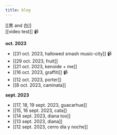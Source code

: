 ```yaml
---
title: blog
---
```


[[黒 and 白]]  
[[video test]] 📹

**oct. 2023**

- [[31 oct. 2023, hallowed smash music-city]] 📹
- [[29 oct. 2023, fruit]]
- [[21 oct. 2023, kenoide + me]]
- [[16 oct. 2023, graffiti]] 📹
- [[12 oct. 2023, porter]]
- [[8 oct. 2023, caminata]]

**sept. 2023**

- [[17, 18, 19 sept. 2023, guacarhue]]
- [[15, 16 sept. 2023, cata]]
- [[14 sept. 2023, diana too]]
- [[13 sept. 2023, diana]]
- [[12 sept. 2023, cerro día y noche]]


